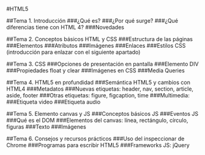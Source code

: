 #HTML5

##Tema 1. Introducción
###¿Qué es? 
###¿Por qué surge? 
###¿Qué diferencias tiene con HTML 4?
###Novedades

##Tema 2. Conceptos básicos HTML y CSS
###Estructura de las páginas
###Elementos
###Atributos
###Imágenes
###Enlaces
###Estilos CSS (introducción para enlazar con el siguiente apartado)

##Tema 3. CSS
###Opciones de presentación en pantalla
###Elemento DIV
###Propiedades float y clear
###Imágenes en CSS
###Media Queries

##Tema 4. HTML5 en profundidad
###Semántica HTML5 y cambios con HTML4
###Metadatos
###Nuevas etiquetas: header, nav, section, article, aside, footer
###Otras etiquetas: figure, figcaption, time
###Multimedia:
###Etiqueta video
###Etiqueta audio

##Tema 5. Elemento canvas y JS
###Conceptos básicos JS
###Eventos JS
###Qué es el DOM
###Elementos del canvas: línea, rectángulo, círculo, figuras
###Texto
###Imágenes

##Tema 6. Consejos y recursos prácticos
###Uso del inspeccionar de Chrome
###Programas para escribir HTML5
###Frameworks JS: jQuery
